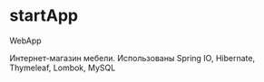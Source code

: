 # startApp
WebApp

Интернет-магазин мебели.
Использованы Spring IO, Hibernate, Thymeleaf, Lombok, MySQL
